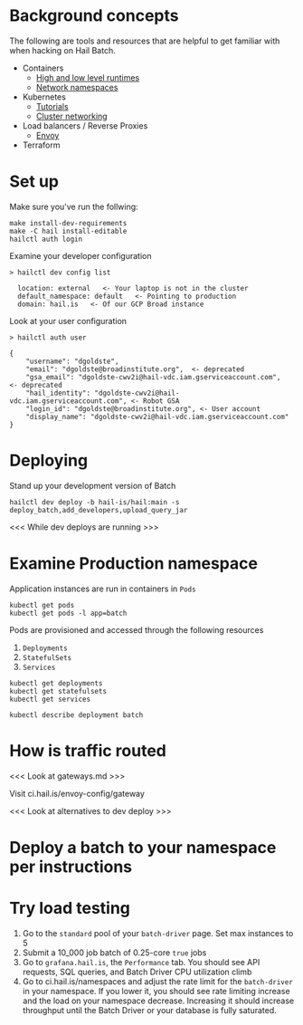 # Background concepts
The following are tools and resources that are helpful to get familiar
with when hacking on Hail Batch.

- Containers
  - [High and low level runtimes](https://www.ianlewis.org/en/container-runtimes-part-1-introduction-container-r)
  - [Network namespaces](https://lwn.net/Articles/580893/)
- Kubernetes
  - [Tutorials](https://kubernetes.io/docs/tutorials/)
  - [Cluster networking](https://kubernetes.io/docs/concepts/cluster-administration/networking/)
- Load balancers / Reverse Proxies
  - [Envoy](https://www.envoyproxy.io/docs/envoy/v1.30.4/intro/arch_overview/intro/terminology)
- Terraform


# Set up

Make sure you've run the follwing:

```
make install-dev-requirements
make -C hail install-editable
hailctl auth login
```

Examine your developer configuration

```
> hailctl dev config list

  location: external   <- Your laptop is not in the cluster
  default_namespace: default   <- Pointing to production
  domain: hail.is   <- Of our GCP Broad instance
```


Look at your user configuration

```
> hailctl auth user

{
    "username": "dgoldste",
    "email": "dgoldste@broadinstitute.org",  <- deprecated
    "gsa_email": "dgoldste-cwv2i@hail-vdc.iam.gserviceaccount.com",  <- deprecated
    "hail_identity": "dgoldste-cwv2i@hail-vdc.iam.gserviceaccount.com", <- Robot GSA
    "login_id": "dgoldste@broadinstitute.org", <- User account
    "display_name": "dgoldste-cwv2i@hail-vdc.iam.gserviceaccount.com"
}
```

# Deploying

Stand up your development version of Batch

```
hailctl dev deploy -b hail-is/hail:main -s deploy_batch,add_developers,upload_query_jar
```

<<< While dev deploys are running >>>

# Examine Production namespace

Application instances are run in containers in `Pods`

```
kubectl get pods
kubectl get pods -l app=batch
```

Pods are provisioned and accessed through the following resources
1. `Deployments`
2. `StatefulSets`
3. `Services`

```
kubectl get deployments
kubectl get statefulsets
kubectl get services

kubectl describe deployment batch
```

# How is traffic routed

<<< Look at gateways.md >>>

Visit ci.hail.is/envoy-config/gateway

<<< Look at alternatives to dev deploy >>>


# Deploy a batch to your namespace per instructions


# Try load testing
1. Go to the `standard` pool of your `batch-driver` page. Set
max instances to 5
2. Submit a 10_000 job batch of 0.25-core `true` jobs
3. Go to `grafana.hail.is`, the `Performance` tab. You should see API requests,
  SQL queries, and Batch Driver CPU utilization climb
4. Go to ci.hail.is/namespaces and adjust the rate limit for the `batch-driver`
  in your namespace. If you lower it, you should see rate limiting increase
  and the load on your namespace decrease. Increasing it should increase
  throughput until the Batch Driver or your database is fully saturated.

